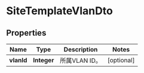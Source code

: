 
# SiteTemplateVlanDto

## Properties
Name | Type | Description | Notes
------------ | ------------- | ------------- | -------------
**vlanId** | **Integer** | 所属VLAN ID。 |  [optional]



